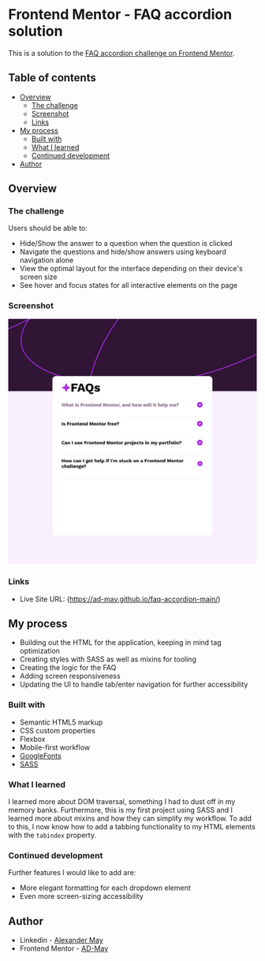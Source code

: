 # Frontend Mentor - FAQ accordion solution

This is a solution to the [FAQ accordion challenge on Frontend Mentor](https://www.frontendmentor.io/challenges/faq-accordion-wyfFdeBwBz). 

## Table of contents

- [Overview](#overview)
  - [The challenge](#the-challenge)
  - [Screenshot](#screenshot)
  - [Links](#links)
- [My process](#my-process)
  - [Built with](#built-with)
  - [What I learned](#what-i-learned)
  - [Continued development](#continued-development)
- [Author](#author)

## Overview

### The challenge

Users should be able to:

- Hide/Show the answer to a question when the question is clicked
- Navigate the questions and hide/show answers using keyboard navigation alone
- View the optimal layout for the interface depending on their device's screen size
- See hover and focus states for all interactive elements on the page

### Screenshot

![](./screenshot.jpg)

### Links

- Live Site URL: (https://ad-may.github.io/faq-accordion-main/)

## My process

- Building out the HTML for the application, keeping in mind tag optimization
- Creating styles with SASS as well as mixins for tooling
- Creating the logic for the FAQ
- Adding screen responsiveness
- Updating the UI to handle tab/enter navigation for further accessibility

### Built with

- Semantic HTML5 markup
- CSS custom properties
- Flexbox
- Mobile-first workflow
- [GoogleFonts](https://fonts.google.com/)
- [SASS](https://sass-lang.com/)

### What I learned

I learned more about DOM traversal, something I had to dust off in my memory banks. Furthermore, this is my first project
using SASS and I learned more about mixins and how they can simplify my workflow. To add to this, I now know how to add a tabbing functionality to my HTML elements with the `tabindex` property.

### Continued development

Further features I would like to add are:

- More elegant formatting for each dropdown element
- Even more screen-sizing accessibility

## Author

- Linkedin - [Alexander May](https://www.linkedin.com/in/alexander-may-6148a3242/)
- Frontend Mentor - [AD-May](https://www.frontendmentor.io/profile/AD-May)
